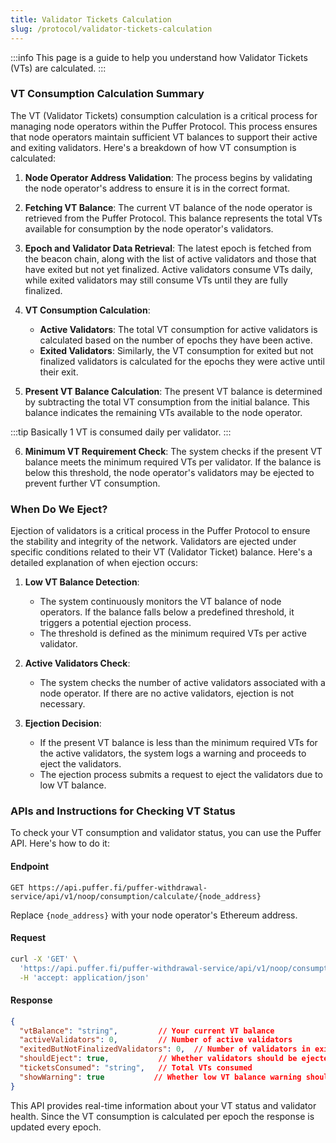 ```yaml
---
title: Validator Tickets Calculation
slug: /protocol/validator-tickets-calculation
---
```


:::info 
This page is a guide to help you understand how Validator Tickets (VTs) are calculated.
:::

### VT Consumption Calculation Summary

The VT (Validator Tickets) consumption calculation is a critical process for managing node operators within the Puffer Protocol. This process ensures that node operators maintain sufficient VT balances to support their active and exiting validators. Here's a breakdown of how VT consumption is calculated:

1. **Node Operator Address Validation**: The process begins by validating the node operator's address to ensure it is in the correct format.

2. **Fetching VT Balance**: The current VT balance of the node operator is retrieved from the Puffer Protocol. This balance represents the total VTs available for consumption by the node operator's validators.

3. **Epoch and Validator Data Retrieval**: The latest epoch is fetched from the beacon chain, along with the list of active validators and those that have exited but not yet finalized. Active validators consume VTs daily, while exited validators may still consume VTs until they are fully finalized.

4. **VT Consumption Calculation**:
   - **Active Validators**: The total VT consumption for active validators is calculated based on the number of epochs they have been active.
   - **Exited Validators**: Similarly, the VT consumption for exited but not finalized validators is calculated for the epochs they were active until their exit.

5. **Present VT Balance Calculation**: The present VT balance is determined by subtracting the total VT consumption from the initial balance. This balance indicates the remaining VTs available to the node operator.

:::tip
Basically 1 VT is consumed daily per validator.
:::

6. **Minimum VT Requirement Check**: The system checks if the present VT balance meets the minimum required VTs per validator. If the balance is below this threshold, the node operator's validators may be ejected to prevent further VT consumption.

### When Do We Eject?

Ejection of validators is a critical process in the Puffer Protocol to ensure the stability and integrity of the network. Validators are ejected under specific conditions related to their VT (Validator Ticket) balance. Here's a detailed explanation of when ejection occurs:

1. **Low VT Balance Detection**:
   - The system continuously monitors the VT balance of node operators. If the balance falls below a predefined threshold, it triggers a potential ejection process.
   - The threshold is defined as the minimum required VTs per active validator.

2. **Active Validators Check**:
   - The system checks the number of active validators associated with a node operator. If there are no active validators, ejection is not necessary.

3. **Ejection Decision**:
   - If the present VT balance is less than the minimum required VTs for the active validators, the system logs a warning and proceeds to eject the validators.
   - The ejection process submits a request to eject the validators due to low VT balance.

### APIs and Instructions for Checking VT Status

To check your VT consumption and validator status, you can use the Puffer API. Here's how to do it:

#### Endpoint
```
GET https://api.puffer.fi/puffer-withdrawal-service/api/v1/noop/consumption/calculate/{node_address}
```

Replace `{node_address}` with your node operator's Ethereum address.

#### Request
```bash
curl -X 'GET' \
  'https://api.puffer.fi/puffer-withdrawal-service/api/v1/noop/consumption/calculate/{node_address}' \
  -H 'accept: application/json'
```

#### Response
```json
{
  "vtBalance": "string",         // Your current VT balance
  "activeValidators": 0,         // Number of active validators
  "exitedButNotFinalizedValidators": 0,  // Number of validators in exit state
  "shouldEject": true,           // Whether validators should be ejected
  "ticketsConsumed": "string",   // Total VTs consumed
  "showWarning": true           // Whether low VT balance warning should be shown
}
```

This API provides real-time information about your VT status and validator health. Since the VT consumption is calculated per epoch the response is updated every epoch.

